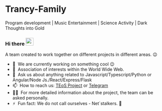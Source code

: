 # Trancy-Family
Program development |
Music Entertainment |
Science Activity |
Dark Thoughts into Gold
### Hi there <a href="www.teos.hstry.ru//"><img src="https://media.giphy.com/media/hvRJCLFzcasrR4ia7z/giphy.gif" width="25px"></a>
A team created to work together on different projects in different areas. :wink:

- 🔭 &nbsp;We are currently working on something cool :wink:
- 🌱 &nbsp;Association of interests within the World Wide Web.
- 💬 &nbsp;Ask us about anything related to Javascript/Typescript/Python or Angular/Node Js./React/Express/Flask
- 📫 &nbsp;How to reach us: [TEoS Project](www.teos.hstry.ru) or <a rel="me" href="https://t.me/TrancyFamily">Telegram</a>
- 👨‍💻 &nbsp;For more detailed information about the project, the team can be asked personally.
- ⚡ &nbsp;Fun fact: We do not call ourselves - Net`stalkers. :dog:
